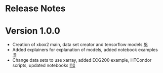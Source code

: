 # Release Notes

# Version 1.0.0
* Creation of xbox2 main, data set creator and tensorflow models  [!8](https://gitlab.cern.ch/machine-protection-ml/mlframework/-/merge_requests/8)
* Added explainers for explanation of models, added notebook examples [!9](https://gitlab.cern.ch/machine-protection-ml/mlframework/-/merge_requests/9)
* Change data sets to use xarray, added ECG200 example, HTCondor scripts, updated notebooks [!10](https://gitlab.cern.ch/machine-protection-ml/mlframework/-/merge_requests/10)

